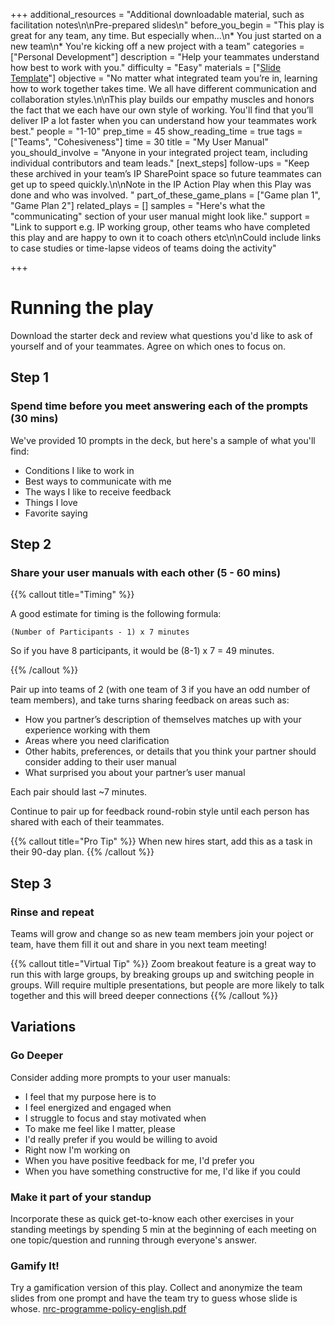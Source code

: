 +++
additional_resources = "Additional downloadable material, such as facilitation notes\n\nPre-prepared slides\n"
before_you_begin = "This play is great for any team, any time. But especially when...\n* You just started on a new team\n* You're kicking off a new project with a team"
categories = ["Personal Development"]
description = "Help your teammates understand how best to work with you."
difficulty = "Easy"
materials = ["[Slide Template](https://wac-cdn.atlassian.com/misc-assets/keynote/team-playbook/MyUserManual_Template.key)"]
objective = "No matter what integrated team you’re in, learning how to work together takes time. We all have different communication and collaboration styles.\n\nThis play builds our empathy muscles and honors the fact that we each have our own style of working. You'll find that you’ll deliver IP a lot faster when you can understand how your teammates work best."
people = "1-10"
prep_time = 45
show_reading_time = true
tags = ["Teams", "Cohesiveness"]
time = 30
title = "My User Manual"
you_should_involve = "Anyone in your integrated project team, including individual contributors and team leads."
[next_steps]
follow-ups = "Keep these archived in your team’s IP SharePoint space so future teammates can get up to speed quickly.\n\nNote in the IP Action Play when this Play was done and who was involved. "
part_of_these_game_plans = ["Game plan 1", "Game Plan 2"]
related_plays = []
samples = "Here's what the \"communicating\" section of your user manual might look like."
support = "Link to support e.g. IP working group, other teams who have completed this play and are happy to own it to coach others etc\n\nCould include links to case studies or time-lapse videos of teams doing the activity"

+++
# Running the play

Download the starter deck and review what questions you'd like to ask of yourself and of your teammates. Agree on which ones to focus on.

## Step 1

### Spend time before you meet answering each of the prompts (30 mins)

We've provided 10 prompts in the deck, but here's a sample of what you'll find:

* Conditions I like to work in
* Best ways to communicate with me
* The ways I like to receive feedback
* Things I love
* Favorite saying

## Step 2

### Share your user manuals with each other (5 - 60 mins)

{{% callout title="Timing" %}} 

A good estimate for timing is the following formula:

`(Number of Participants - 1) x 7 minutes`

So if you have 8 participants, it would be (8-1) x 7 = 49 minutes.

{{% /callout %}}

Pair up into teams of 2 (with one team of 3 if you have an odd number of team members), and take turns sharing feedback on areas such as:

* How you partner’s description of themselves matches up with your experience working with them
* Areas where you need clarification
* Other habits, preferences, or details that you think your partner should consider adding to their user manual
* What surprised you about your partner’s user manual

Each pair should last \~7 minutes.

Continue to pair up for feedback round-robin style until each person has shared with each of their teammates.

{{% callout title="Pro Tip" %}} When new hires start, add this as a task in their 90-day plan. {{% /callout %}}

## Step 3

### Rinse and repeat

Teams will grow and change so as new team members join your poject or team, have them fill it out and share in you next team meeting!

{{% callout title="Virtual Tip" %}} Zoom breakout feature is a great way to run this with large groups, by breaking groups up and switching people in groups. Will require multiple presentations, but people are more likely to talk together and this will breed deeper connections {{% /callout %}}

## Variations

### Go Deeper

Consider adding more prompts to your user manuals:

* I feel that my purpose here is to
* I feel energized and engaged when
* I struggle to focus and stay motivated when
* To make me feel like I matter, please
* I'd really prefer if you would be willing to avoid
* Right now I'm working on
* When you have positive feedback for me, I'd prefer you
* When you have something constructive for me, I'd like if you could

### Make it part of your standup

Incorporate these as quick get-to-know each other exercises in your standing meetings by spending 5 min at the beginning of each meeting on one topic/question and running through everyone's answer.

### Gamify It!

Try a gamification version of this play. Collect and anonymize the team slides from one prompt and have the team try to guess whose slide is whose. [nrc-programme-policy-english.pdf](/uploads/nrc-programme-policy-english.pdf "nrc-programme-policy-english.pdf")
